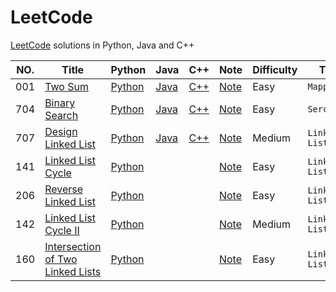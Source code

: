 # LeetCode
[LeetCode](https://leetcode.com/) solutions in Python, Java and C++

| NO.  | Title                                                        | Python                                                       | Java                                                | C++                                               | Note                                                    | Difficulty | Tag           |
| ---- | ------------------------------------------------------------ | ------------------------------------------------------------ | --------------------------------------------------- | ------------------------------------------------- | ------------------------------------------------------- | ---------- | ------------- |
| 001  | [Two Sum](https://leetcode.com/problems/two-sum)             | [Python](001.%20Two%20Sum/solution.py)                       | [Java](001.%20Two%20Sum/solution.java)              | [C++](001.%20Two%20Sum/solution.cpp)              | [Note](001.%20Two%20Sum)                                | Easy       | `Mapping`     |
| 704  | [Binary Search](https://leetcode.com/problems/binary-search/) | [Python](704.%20Binary%20Search/solution.py)                 | [Java](704.%20Binary%20Search/solution.java)        | [C++](704.%20Binary%20Search/solution.cpp)        | [Note](704.%20Binary%20Search)                          | Easy       | `Serching`    |
| 707  | [Design Linked List](https://leetcode.com/problems/design-linked-list/) | [Python](707.%20Design%20Linked%20List/solution.py)          | [Java](707.%20Design%20Linked%20List/solution.java) | [C++](707.%20Design%20Linked%20List/solution.cpp) | [Note](707.%20Design%20Linked%20List)                   | Medium     | `Linked List` |
| 141  | [Linked List Cycle](https://leetcode.com/problems/linked-list-cycle/) | [Python](141.%20Linked%20List%20Cycle/solution.py)           |                                                     |                                                   | [Note](141.%20Linked%20List%20Cycle)                    | Easy       | `Linked List` |
| 206  | [Reverse Linked List](https://leetcode.com/problems/reverse-linked-list/) | [Python](206.%20Reverse%20Linked%20List/solution.py)         |                                                     |                                                   | [Note](206.%20Reverse%20Linked%20List)                  | Easy       | `Linked List` |
| 142  | [Linked List Cycle II](https://leetcode.com/problems/linked-list-cycle-ii/) | [Python](142.%20Linked%20List%20Cycle%20II/solution.py)      |                                                     |                                                   | [Note](142.%20Linked%20List%20Cycle%20II)               | Medium     | `Linked List` |
| 160  | [Intersection of Two Linked Lists](https://leetcode.com/problems/intersection-of-two-linked-lists/) | [Python](160.%20Intersection%20of%20Two%20Linked%20Lists/solution.py) |                                                     |                                                   | [Note](160.%20Intersection%20of%20Two%20Linked%20Lists) | Easy       | `Linked List` |

